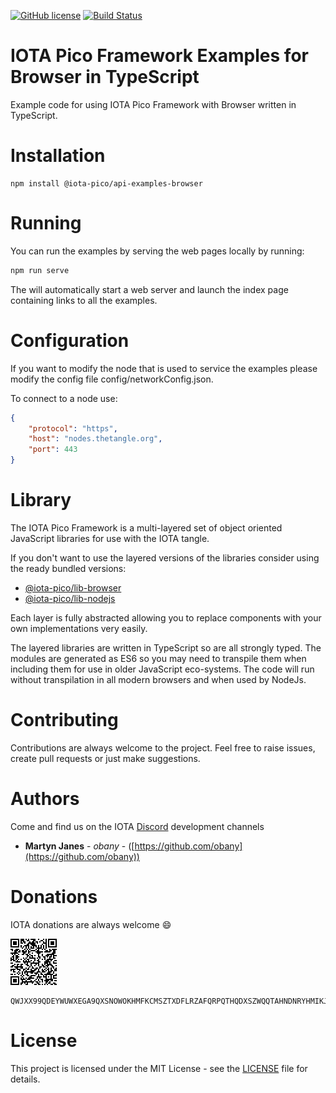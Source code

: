 [![GitHub license](https://img.shields.io/badge/license-MIT-blue.svg)](https://raw.githubusercontent.com/iota-pico/api-examples-browser/master/LICENSE) [![Build Status](https://travis-ci.org/iota-pico/api-examples-browser.svg?branch=master)](https://travis-ci.org/iota-pico/api-examples-browser) 

# IOTA Pico Framework Examples for Browser in TypeScript

Example code for using IOTA Pico Framework with Browser written in TypeScript.

# Installation

```shell
npm install @iota-pico/api-examples-browser
```

# Running

You can run the examples by serving the web pages locally by running:

```js
npm run serve
```

The will automatically start a web server and launch the index page containing links to all the examples.

# Configuration

If you want to modify the node that is used to service the examples please modify the config file config/networkConfig.json.

To connect to a node use:

```json
{
    "protocol": "https",
    "host": "nodes.thetangle.org",
    "port": 443
}
```

# Library

The IOTA Pico Framework is a multi-layered set of object oriented JavaScript libraries for use with the IOTA tangle.

If you don't want to use the layered versions of the libraries consider using the  ready bundled versions:

* [@iota-pico/lib-browser](https://github.com/iota-pico/lib-browser)
* [@iota-pico/lib-nodejs](https://github.com/iota-pico/lib-nodejs)

Each layer is fully abstracted allowing you to replace components with your own implementations very easily.

The layered libraries are written in TypeScript so are all strongly typed. The modules are generated as ES6 so you may need to transpile them when including them for use in older JavaScript eco-systems. The code will run without transpilation in all modern browsers and when used by NodeJs.

# Contributing

Contributions are always welcome to the project. Feel free to raise issues, create pull requests or just make suggestions.

# Authors

Come and find us on the IOTA [Discord](https://discordapp.com/invite/fNGZXvh) development channels

* **Martyn Janes** - *obany* - ([https://github.com/obany](https://github.com/obany))

# Donations

IOTA donations are always welcome :smile:

![QR Code for Trinity](https://raw.githubusercontent.com/iota-pico/api-examples-browser/master/donation.png)

```shell
QWJXX99QDEYWUWXEGA9QXSNOWOKHMFKCMSZTXDFLRZAFQRPQTHQDXSZWQQTAHNDNRYHMIKJYWQLKTFHBWSAOJDHAMB
```

# License

This project is licensed under the MIT License - see the [LICENSE](https://github.com/iota-pico/api-examples-browser/blob/master/LICENSE) file for details.
